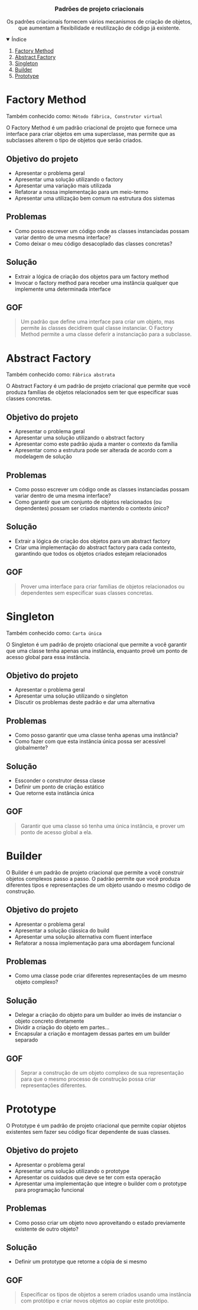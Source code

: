 <p align="center">
  <h3 align="center">Padrões de projeto criacionais</h3>

  <p align="center">
    Os padrões criacionais fornecem vários mecanismos de criação de objetos, que aumentam a flexibilidade e reutilização de código já existente.
  </p>
</p>


<!-- TABLE OF CONTENTS -->
<details open="open">
  <summary>Índice</summary>
  <ol>
    <li>
      <a href="#Factory-Method">Factory Method</a>
    </li>
    <li>
      <a href="#Abstract-Factory">Abstract Factory</a>
    </li>
    <li>
      <a href="#Singleton">Singleton</a>
    </li>
    <li>
      <a href="#Builder">Builder</a>
    </li>
    <li>
      <a href="#Prototype">Prototype</a>
    </li>
  </ol>
</details>

# Factory Method
Também conhecido como: `Método fábrica, Construtor virtual`

O Factory Method é um padrão criacional de projeto que fornece uma interface para criar objetos em uma superclasse, mas
permite que as subclasses alterem o tipo de objetos que serão criados.

## Objetivo do projeto

- Apresentar o problema geral
- Apresentar uma solução utilizando o factory
- Apresentar uma variação mais utilizada
- Refatorar a nossa implementação para um meio-termo
- Apresentar uma utilização bem comum na estrutura dos sistemas

## Problemas

- Como posso escrever um código onde as classes instanciadas possam variar dentro de uma mesma interface?
- Como deixar o meu código desacoplado das classes concretas?

## Solução

- Extrair a lógica de criação dos objetos para um factory method
- Invocar o factory method para receber uma instância qualquer que implemente uma determinada interface

## GOF

> Um padrão que define uma interface para criar um objeto, mas permite às classes decidirem qual classe instanciar.
O Factory Method permite a uma classe deferir a instanciação para a subclasse.

# Abstract Factory
Também conhecido como: `Fábrica abstrata`

O Abstract Factory é um padrão de projeto criacional que permite que você produza famílias de objetos relacionados sem
ter que especificar suas classes concretas.

## Objetivo do projeto

- Apresentar o problema geral
- Apresentar uma solução utilizando o abstract factory
- Apresentar como este padrão ajuda a manter o contexto da família
- Apresentar como a estrutura pode ser alterada de acordo com a modelagem de solução

## Problemas

- Como posso escrever um código onde as classes instanciadas possam variar dentro de uma mesma interface?
- Como garantir que um conjunto de objetos relacionados (ou dependentes) possam ser criados mantendo o contexto único?

## Solução

- Extrair a lógica de criação dos objetos para um abstract factory
- Criar uma implementação do abstract factory para cada contexto, garantindo que todos os objetos criados estejam
relacionados

## GOF

> Prover uma interface para criar famílias de objetos relacionados ou dependentes sem especificar suas classes concretas.

# Singleton
Também conhecido como: `Carta única`

O Singleton é um padrão de projeto criacional que permite a você garantir que uma classe tenha apenas uma instância,
enquanto provê um ponto de acesso global para essa instância.

## Objetivo do projeto

- Apresentar o problema geral
- Apresentar uma solução utilizando o singleton
- Discutir os problemas deste padrão e dar uma alternativa

## Problemas

- Como posso garantir que uma classe tenha apenas uma instância?
- Como fazer com que esta instância única possa ser acessível globalmente?

## Solução

- Essconder o construtor dessa classe
- Definir um ponto de criação estático
- Que retorne esta instância única

## GOF

> Garantir que uma classe só tenha uma única instância, e prover um ponto de acesso global a ela.

# Builder

O Builder é um padrão de projeto criacional que permite a você construir objetos complexos passo a passo. O padrão permite que você produza diferentes tipos e representações de um objeto usando o mesmo código de construção.

## Objetivo do projeto

- Apresentar o problema geral
- Apresentar a solução clássica do build
- Apresentar uma solução alternativa com fluent interface
- Refatorar a nossa implementação para uma abordagem funcional

## Problemas

- Como uma classe pode criar diferentes representações de um mesmo objeto complexo?

## Solução

- Delegar a criação do objeto para um builder ao invés de instanciar o objeto concreto diretamente
- Dividir a criação do objeto em partes...
- Encapsular a criação e montagem dessas partes em um builder separado

## GOF

> Seprar a construção de um objeto complexo de sua representação para que o mesmo processo de construção possa criar representações diferentes.

# Prototype

O Prototype é um padrão de projeto criacional que permite copiar objetos existentes sem fazer seu código ficar dependente de suas classes.

## Objetivo do projeto

- Apresentar o problema geral
- Apresentar uma solução utilizando o prototype
- Apresentar os cuidados que deve se ter com esta operação
- Apresentar uma implementação que integre o builder com o prototype para programação funcional

## Problemas

- Como posso criar um objeto novo aproveitando o estado previamente existente de outro objeto?

## Solução

- Definir um prototype que retorne a cópia de si mesmo

## GOF

> Especificar os tipos de objetos a serem criados usando uma instância com protótipo e criar novos objetos ao copiar este protótipo.
 